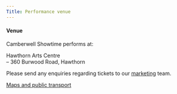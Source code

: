 ```yaml
---
Title: Performance venue
---
```


#### Venue

Camberwell Showtime performs at:

Hawthorn Arts Centre<br/>
– 360 Burwood Road, Hawthorn

Please send any enquiries regarding tickets to our [marketing](mailto:marketing@camberwellshowtime.com) team.

[Maps and public transport](https://www.boroondara.vic.gov.au/visit-us#block-boroo-arts-theme-content)
